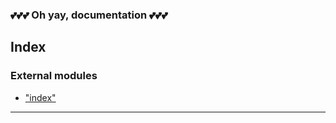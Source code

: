 
### 💕💕💕 Oh yay, documentation 💕💕💕



## Index

### External modules

* ["index"](modules/_index_.md)



---
